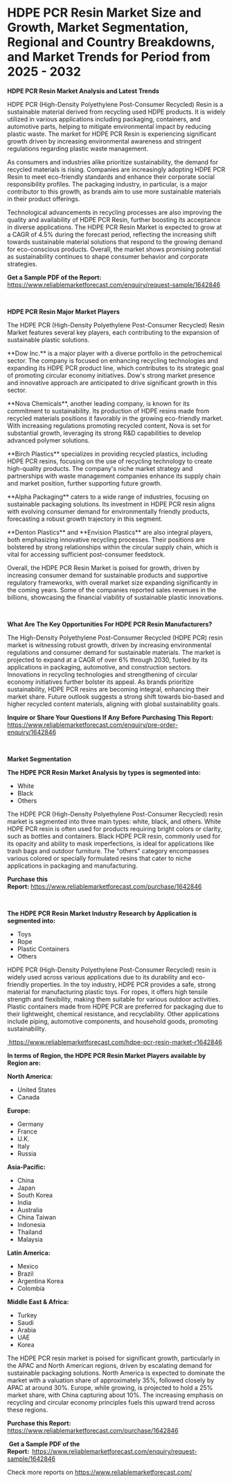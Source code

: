 <p><h1>HDPE PCR Resin Market Size and Growth, Market Segmentation, Regional and Country Breakdowns, and Market Trends for Period from 2025 -  2032</h1></p><p><strong>HDPE PCR Resin Market Analysis and Latest Trends</strong></p>
<p><p>HDPE PCR (High-Density Polyethylene Post-Consumer Recycled) Resin is a sustainable material derived from recycling used HDPE products. It is widely utilized in various applications including packaging, containers, and automotive parts, helping to mitigate environmental impact by reducing plastic waste. The market for HDPE PCR Resin is experiencing significant growth driven by increasing environmental awareness and stringent regulations regarding plastic waste management.</p><p>As consumers and industries alike prioritize sustainability, the demand for recycled materials is rising. Companies are increasingly adopting HDPE PCR Resin to meet eco-friendly standards and enhance their corporate social responsibility profiles. The packaging industry, in particular, is a major contributor to this growth, as brands aim to use more sustainable materials in their product offerings. </p><p>Technological advancements in recycling processes are also improving the quality and availability of HDPE PCR Resin, further boosting its acceptance in diverse applications. The HDPE PCR Resin Market is expected to grow at a CAGR of 4.5% during the forecast period, reflecting the increasing shift towards sustainable material solutions that respond to the growing demand for eco-conscious products. Overall, the market shows promising potential as sustainability continues to shape consumer behavior and corporate strategies.</p></p>
<p><strong>Get a Sample PDF of the Report:&nbsp;</strong> <a href="https://www.reliablemarketforecast.com/enquiry/request-sample/1642846?utm_campaign=2603&utm_medium=2&utm_source=Github&utm_content=ia&utm_term=28032025&utm_id=hdpe-pcr-resin">https://www.reliablemarketforecast.com/enquiry/request-sample/1642846</a></p>
<p>&nbsp;</p>
<p><strong>HDPE PCR Resin Major Market Players</strong></p>
<p><p>The HDPE PCR (High-Density Polyethylene Post-Consumer Recycled) Resin Market features several key players, each contributing to the expansion of sustainable plastic solutions. </p><p>**Dow Inc.** is a major player with a diverse portfolio in the petrochemical sector. The company is focused on enhancing recycling technologies and expanding its HDPE PCR product line, which contributes to its strategic goal of promoting circular economy initiatives. Dow's strong market presence and innovative approach are anticipated to drive significant growth in this sector.</p><p>**Nova Chemicals**, another leading company, is known for its commitment to sustainability. Its production of HDPE resins made from recycled materials positions it favorably in the growing eco-friendly market. With increasing regulations promoting recycled content, Nova is set for substantial growth, leveraging its strong R&D capabilities to develop advanced polymer solutions.</p><p>**Birch Plastics** specializes in providing recycled plastics, including HDPE PCR resins, focusing on the use of recycling technology to create high-quality products. The company's niche market strategy and partnerships with waste management companies enhance its supply chain and market position, further supporting future growth.</p><p>**Alpha Packaging** caters to a wide range of industries, focusing on sustainable packaging solutions. Its investment in HDPE PCR resin aligns with evolving consumer demand for environmentally friendly products, forecasting a robust growth trajectory in this segment.</p><p>**Denton Plastics** and **Envision Plastics** are also integral players, both emphasizing innovative recycling processes. Their positions are bolstered by strong relationships within the circular supply chain, which is vital for accessing sufficient post-consumer feedstock.</p><p>Overall, the HDPE PCR Resin Market is poised for growth, driven by increasing consumer demand for sustainable products and supportive regulatory frameworks, with overall market size expanding significantly in the coming years. Some of the companies reported sales revenues in the billions, showcasing the financial viability of sustainable plastic innovations.</p></p>
<p>&nbsp;</p>
<p><strong>What Are The Key Opportunities For HDPE PCR Resin Manufacturers?</strong></p>
<p><p>The High-Density Polyethylene Post-Consumer Recycled (HDPE PCR) resin market is witnessing robust growth, driven by increasing environmental regulations and consumer demand for sustainable materials. The market is projected to expand at a CAGR of over 6% through 2030, fueled by its applications in packaging, automotive, and construction sectors. Innovations in recycling technologies and strengthening of circular economy initiatives further bolster its appeal. As brands prioritize sustainability, HDPE PCR resins are becoming integral, enhancing their market share. Future outlook suggests a strong shift towards bio-based and higher recycled content materials, aligning with global sustainability goals.</p></p>
<p><strong>Inquire or Share Your Questions If Any Before Purchasing This Report:</strong> <a href="https://www.reliablemarketforecast.com/enquiry/pre-order-enquiry/1642846?utm_campaign=2603&utm_medium=2&utm_source=Github&utm_content=ia&utm_term=28032025&utm_id=hdpe-pcr-resin">https://www.reliablemarketforecast.com/enquiry/pre-order-enquiry/1642846</a></p>
<p>&nbsp;</p>
<p><strong>Market Segmentation</strong></p>
<p><strong>The HDPE PCR Resin Market Analysis by types is segmented into:</strong></p>
<p><ul><li>White</li><li>Black</li><li>Others</li></ul></p>
<p><p>The HDPE PCR (High-Density Polyethylene Post-Consumer Recycled) resin market is segmented into three main types: white, black, and others. White HDPE PCR resin is often used for products requiring bright colors or clarity, such as bottles and containers. Black HDPE PCR resin, commonly used for its opacity and ability to mask imperfections, is ideal for applications like trash bags and outdoor furniture. The "others" category encompasses various colored or specially formulated resins that cater to niche applications in packaging and manufacturing.</p></p>
<p><strong>Purchase this Report:&nbsp;</strong><a href="https://www.reliablemarketforecast.com/purchase/1642846?utm_campaign=2603&utm_medium=2&utm_source=Github&utm_content=ia&utm_term=28032025&utm_id=hdpe-pcr-resin">https://www.reliablemarketforecast.com/purchase/1642846</a></p>
<p>&nbsp;</p>
<p><strong>The HDPE PCR Resin Market Industry Research by Application is segmented into:</strong></p>
<p><ul><li>Toys</li><li>Rope</li><li>Plastic Containers</li><li>Others</li></ul></p>
<p><p>HDPE PCR (High-Density Polyethylene Post-Consumer Recycled) resin is widely used across various applications due to its durability and eco-friendly properties. In the toy industry, HDPE PCR provides a safe, strong material for manufacturing plastic toys. For ropes, it offers high tensile strength and flexibility, making them suitable for various outdoor activities. Plastic containers made from HDPE PCR are preferred for packaging due to their lightweight, chemical resistance, and recyclability. Other applications include piping, automotive components, and household goods, promoting sustainability.</p></p>
<p><a href="https://www.reliablemarketforecast.com/hdpe-pcr-resin-market-r1642846?utm_campaign=2603&utm_medium=2&utm_source=Github&utm_content=ia&utm_term=28032025&utm_id=hdpe-pcr-resin">&nbsp;https://www.reliablemarketforecast.com/hdpe-pcr-resin-market-r1642846</a></p>
<p><strong>In terms of Region, the HDPE PCR Resin Market Players available by Region are:</strong></p>
<p>
    <p> <strong> North America: </strong>
        <ul>
            <li>United States</li>
            <li>Canada</li>
        </ul>
        </p> 
    <p> <strong> Europe: </strong>
        <ul>
            <li>Germany</li>
            <li>France</li>
            <li>U.K.</li>
            <li>Italy</li>
            <li>Russia</li>
        </ul>
        </p> 
    <p> <strong> Asia-Pacific: </strong>
        <ul>
            <li>China</li>
            <li>Japan</li>
            <li>South Korea</li>
            <li>India</li>
            <li>Australia</li>
            <li>China Taiwan</li>
            <li>Indonesia</li>
            <li>Thailand</li>
            <li>Malaysia</li>
        </ul>
        </p> 
    <p> <strong> Latin America: </strong>
        <ul>
            <li>Mexico</li>
            <li>Brazil</li>
            <li>Argentina Korea</li>
            <li>Colombia</li>
        </ul>
        </p> 
    <p> <strong> Middle East & Africa: </strong>
        <ul>
            <li>Turkey</li>
            <li>Saudi</li>
            <li>Arabia</li>
            <li>UAE</li>
            <li>Korea</li>
        </ul>
    </p>
    </p>
<p><p>The HDPE PCR resin market is poised for significant growth, particularly in the APAC and North American regions, driven by escalating demand for sustainable packaging solutions. North America is expected to dominate the market with a valuation share of approximately 35%, followed closely by APAC at around 30%. Europe, while growing, is projected to hold a 25% market share, with China capturing about 10%. The increasing emphasis on recycling and circular economy principles fuels this upward trend across these regions.</p></p>
<p><strong>Purchase this Report: </strong><a href="https://www.reliablemarketforecast.com/purchase/1642846?utm_campaign=2603&utm_medium=2&utm_source=Github&utm_content=ia&utm_term=28032025&utm_id=hdpe-pcr-resin">https://www.reliablemarketforecast.com/purchase/1642846</a></p>
<p>&nbsp;<strong>Get a Sample PDF of the Report:&nbsp;&nbsp;</strong><a href="https://www.reliablemarketforecast.com/enquiry/request-sample/1642846?utm_campaign=2603&utm_medium=2&utm_source=Github&utm_content=ia&utm_term=28032025&utm_id=hdpe-pcr-resin">https://www.reliablemarketforecast.com/enquiry/request-sample/1642846</a></p>
<p><strong></strong></p>
<p>Check more reports on <a href="https://www.reliablemarketforecast.com/?utm_campaign=2603&utm_medium=2&utm_source=Github&utm_content=ia&utm_term=28032025&utm_id=hdpe-pcr-resin">https://www.reliablemarketforecast.com/</a></p>